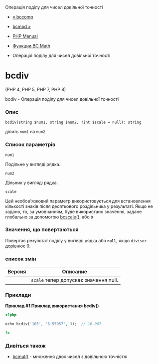 Операція поділу для чисел довільної точності

-   [« bccomp](function.bccomp.html)
    
-   [bcmod »](function.bcmod.html)
    
-   [PHP Manual](index.html)
    
-   [Функции BC Math](ref.bc.html)
    
-   Операція поділу для чисел довільної точності
    

# bcdiv

(PHP 4, PHP 5, PHP 7, PHP 8)

bcdiv - Операція поділу для чисел довільної точності

### Опис

```methodsynopsis
bcdiv(string $num1, string $num2, ?int $scale = null): string
```

ділить `num1` на `num2`

### Список параметрів

`num1`

Подільне у вигляді рядка.

`num2`

Дільник у вигляді рядка.

`scale`

Цей необов'язковий параметр використовується для встановлення кількості знаків після десяткового роздільника у результаті. Якщо не задано, то, за умовчанням, буде використано значення, задане глобально за допомогою [bcscale()](function.bcscale.html), або `0`

### Значення, що повертаються

Повертає результат поділу у вигляді рядка або **`null`**, якщо `divisor` дорівнює 0.

### список змін

| Версия | Описание |
| --- | --- |
|  | `scale` тепер допускає значення null. |

### Приклади

**Приклад #1 Приклад використання **bcdiv()****

```php
<?php

echo bcdiv('105', '6.55957', 3);  // 16.007

?>
```

### Дивіться також

-   [bcmul()](function.bcmul.html) - множення двох чисел з довільною точністю